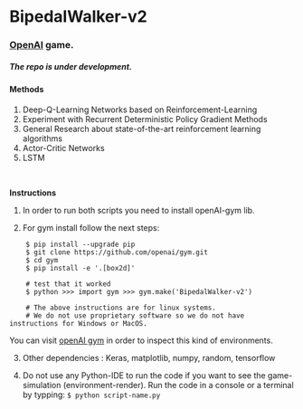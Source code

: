 # BipedalWalker-v2

### [OpenAI](https://gym.openai.com/envs/BipedalWalkerHardcore-v2/) game.<br>
##### The repo is under development.
#### Methods

1. Deep-Q-Learning Networks based on Reinforcement-Learning<br>
2. Experiment with Recurrent Deterministic Policy Gradient Methods
3. General Research about state-of-the-art reinforcement learning algorithms
4. Actor-Critic Networks 
5. LSTM
<br>

**Instructions**<br>

1. In order to run both scripts you need to install openAI-gym lib.

2. For gym install follow the next steps:
```	
    $ pip install --upgrade pip
    $ git clone https://github.com/openai/gym.git
    $ cd gym
    $ pip install -e '.[box2d]'

    # test that it worked 
    $ python >>> import gym >>> gym.make('BipedalWalker-v2')

    # The above instructions are for linux systems. 
    # We do not use proprietary software so we do not have instructions for Windows or MacOS.  
```
You can visit [openAI gym](https://gym.openai.com/envs/#box2d) in order to inspect this 
kind of environments.<br>	

3. Other dependencies : Keras, matplotlib, numpy, random, tensorflow

4. Do not use any Python-IDE to run the code if you want to see 
the game-simulation (environment-render). 
Run the code in a console or a terminal by typping: `$ python script-name.py`
